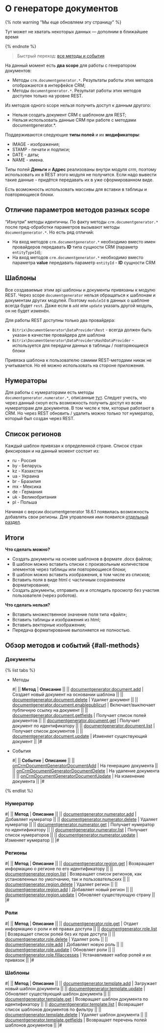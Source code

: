 # О генераторе документов

{% note warning "Мы еще обновляем эту страницу" %}

Тут может не хватать некоторых данных — дополним в ближайшее время

{% endnote %}

> Быстрый переход: [все методы и события](#all-methods) 

На данный момент есть **два scope** для работы с генератором документов:
- Методы `crm.documentgenerator.*`. Результаты работы этих методов отображаются в интерфейсе CRM;
- Методы `documentgenerator.*`. Результат работы этих методов доступен только на уровне REST.

Из методов одного scope нельзя получить доступ к данным другого:
- Нельзя создать документ CRM с шаблоном для REST;
- Нельзя использовать данные CRM при работе с методами documentgenerator.*.

Поддерживаются следующие **типы полей** и их **модификаторы**:

- IMAGE - изображения;
- STAMP - печати и подписи;
- DATE - даты;
- NAME - имена.

Типы полей **Деньги** и **Адрес** реализованы внутри модуля *crm*, поэтому использовать их в REST этого модуля не получится. Если надо вывести такие данные - придётся передавать их в уже сформированном виде.

Есть возможность использовать массивы для вставки в таблицы и повторяющиеся блоки.

## Отличие параметров методов разных scope

“Изнутри” методы идентичны. По факту методы `crm.documentgenerator.*` после пред-обработки параметров вызывают методы `documentgenerator.*`. Но есть ряд отличий:
- На вход методов `crm.documentgenerator.*` необходимо вместо имен провайдеров передавать **ID** типа сущности CRM (параметр `entityTypeId`);
- На вход методов `crm.documentgenerator.*` необходимо вместо параметра **value** передавать параметр `entityId` - **ID** сущности CRM

## Шаблоны

Все создаваемые этим api шаблоны и документы привязаны к модулю REST. Через scope `documentgenerator` нельзя обращаться к шаблонам и документам других модулей. Поэтому `moduleId` в данных о шаблоне всегда будет `rest`. Даже если в `add` или `update` указать другой модуль, он не будет изменён.

Для работы REST доступны только два провайдера:

- `Bitrix\DocumentGenerator\DataProvider\Rest` - всегда должен быть указан в качестве провайдера для шаблона
- `Bitrix\DocumentGenerator\DataProvider\HashDataProvider` - используется для передачи данных в таблицы / повторяющиеся блоки

Привязка шаблона к пользователю самими REST-методами никак не учитывается. Но её можно использовать на стороне приложения.

## Нумераторы

Для работы с нумераторами есть методы `documentgenerator.numerator.*`, описанные [тут](./numerators/index.md). Следует учесть, что через данный скоуп есть возможность получить доступ ко всем нумераторам для документов. В том числе к тем, которые работают в CRM. Но через REST обновить / удалить можно только тот нумератор, который был создан через REST.

## Список регионов

Каждый шаблон привязан к определенной стране. Список стран фиксирован и на данный момент состоит из:

- ru - Россия
- by - Беларусь
- kz - Казахстан
- ua - Украина
- br - Бразилия
- mx - Мексика
- de - Германия
- uk - Великобритания
- pl - Польша

Начиная с версии documentgenerator 18.6.1 появилась возможность добавлять свои регионы. Для управления ими появился [отдельный раздел](./region/index.md).

## Итоги

**Что сделать можно?**

- Создать документы на основе шаблонов в формате .docx файлов;
- В шаблон можно вставить списки с произвольным количеством элементов через таблицы или повторяющиеся блоки;
- В шаблон можно вставить изображения, в том числе из списков;
- Вставить поля в виде html с частичным сохранением форматирования;
- Создать документы, отправить их и отследить просмотр без участия пользователя (через роботов).

**Что сделать нельзя?**

- Вставить множественное значение поля типа «файл»;
- Вставить таблицы и изображения из html;
- Вставить векторные изображения;
- Передача форматирование выполняется не полностью.

## Обзор методов и событий {#all-methods}

### Документы

{% list tabs %}

- Методы

    #|
    || **Метод** | **Описание** ||
    || [documentgenerator.document.add](./document-generator-document-add.md) | Создает новый документ на основании шаблона ||
    || [documentgenerator.document.delete](./document-generator-document-delete.md) | Удаляет документ ||
    || [documentgenerator.document.enablepublicurl](./document-generator-document-enable-public-url.md) | Включает/выключает публичную ссылку на документ ||
    || [documentgenerator.document.getfields](./document-generator-document-get-fields.md) | Получает список полей документов ||
    || [documentgenerator.document.get](./document-generator-document-get.md) | Получает документ по идентификатору ||
    || [documentgenerator.document.list](./document-generator-document-list.md) | Получает список документов ||
    || [documentgenerator.document.update](./document-generator-document-update.md) | Изменяет существующий документ ||
    |#

- События

    #|
    || **Событие** | **Описание** ||
    || [onCrmDocumentGeneratorDocumentAdd](./events/on-crm-document-generator-add.md) | На генерацию документа ||
    || [onCrmDocumentGeneratorDocumentDelete](./events/on-crm-document-generator-document-delete.md) | На удаление документа ||
    || [onCrmDocumentGeneratorDocumentUpdate](./events/on-crm-document-generator-document-update.md) | На изменение документа ||
    |#

{% endlist %}

### Нумератор

#|
|| **Метод** | **Описание** ||
|| [documentgenerator.numerator.add](./numerators/document-generator-numerator-add.md) | Добавляет нумератор ||
|| [documentgenerator.numerator.delete](./numerators/document-generator-numerator-delete.md) | Удаляет нумератор ||
|| [documentgenerator.numerator.get](./numerators/document-generator-numerator-get.md) | Получает нумератор по идентификатору ||
|| [documentgenerator.numerator.list](./numerators/document-generator-numerator-list.md) | Получает список нумераторов ||
|| [documentgenerator.numerator.update](./numerators/document-generator-numerator-update.md) | Изменяет нумератор ||
|#

### Регионы

#|
|| **Метод** | **Описание** ||
|| [documentgenerator.region.get](./region/document-generator-region-get.md) | Возвращает информацию о регионе по его идентификатору ||
|| [documentgenerator.region.list](./region/document-generator-region-list.md) | Возвращает список регионов, как установленных по умолчанию, так и пользовательских ||
|| [documentgenerator.region.delete](./region/document-generator-region-delete.md) | Удаляет регион ||
|| [documentgenerator.region.add](./region/document-generator-region-add.md) | Добавляет новый регион ||
|| [documentgenerator.region.update](./region/document-generator-region-update.md) | Обновляет существующую страну ||
|#

### Роли

#|
|| **Метод** | **Описание** ||
|| [documentgenerator.role.get](./role/document-generator-role-get.md) | Отдает информацию о роли и её правах доступа ||
|| [documentgenerator.role.list](./role/document-generator-role-list.md) | Возвращает список ролей без их прав доступа ||
|| [documentgenerator.role.delete](./role/document-generator-role-delete.md) | Удаляет роль ||
|| [documentgenerator.role.add](./role/document-generator-role-add.md) | Добавляет новую роль ||
|| [documentgenerator.role.update](./role/document-generator-role-update.md) | Обновляет роли ||
|| [documentgenerator.role.fillaccesses](./role/document-generator-role-fill-accesses.md) | Устанавливает набор ролей и их привязок ||
|#

### Шаблоны

#|
|| **Метод** | **Описание** ||
|| [documentgenerator.template.add](./templates/document-generator-template-add.md) | Загружает новый шаблон документа ||
|| [documentgenerator.template.update](./templates/document-generator-template-update.md) | Обновляет существующий шаблон документа ||
|| [documentgenerator.template.get](./templates/document-generator-template-get.md) | Возвращает шаблон документа по идентификатору ||
|| [documentgenerator.template.list](./templates/document-generator-template-list.md) | Возвращает список шаблонов документов по фильтру ||
|| [documentgenerator.template.delete](./templates/document-generator-template-delete.md) | Удаляет шаблон документа ||
|| [documentgenerator.template.getfields](./templates/document-generator-template-get-fields.md) | Возвращает перечень полей шаблонов документов ||
|#